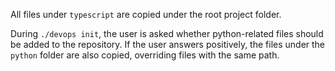 All files under `typescript` are copied under the root project folder.

During `./devops init`, the user is asked whether python-related files should be added to the repository.
If the user answers positively, the files under the `python` folder are also copied, overriding files with the same path.